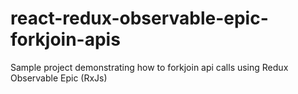 # react-redux-observable-epic-forkjoin-apis
Sample project demonstrating how to forkjoin api calls using Redux Observable Epic (RxJs)
